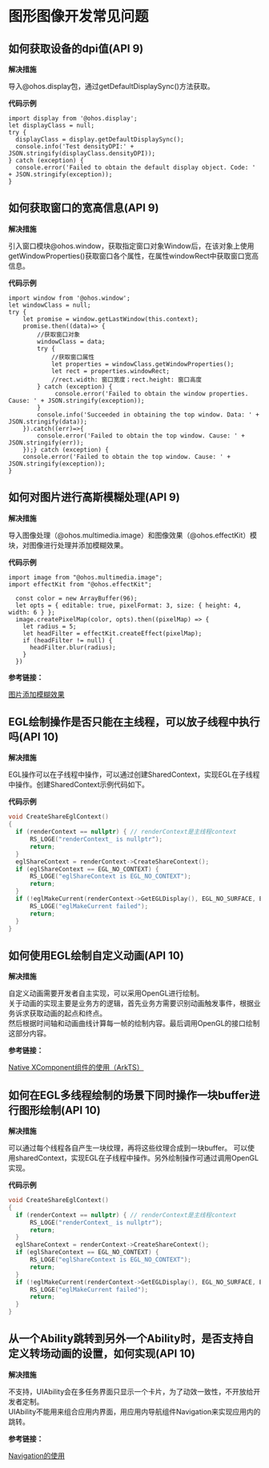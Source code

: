# 图形图像开发常见问题


## 如何获取设备的dpi值(API 9)

**解决措施**

导入\@ohos.display包，通过getDefaultDisplaySync()方法获取。

**代码示例**

```
import display from '@ohos.display'; 
let displayClass = null;
try {
  displayClass = display.getDefaultDisplaySync();
  console.info('Test densityDPI:' + JSON.stringify(displayClass.densityDPI));
} catch (exception) {
  console.error('Failed to obtain the default display object. Code: ' + JSON.stringify(exception));
}
```


## 如何获取窗口的宽高信息(API 9)

**解决措施**

引入窗口模块\@ohos.window，获取指定窗口对象Window后，在该对象上使用getWindowProperties()获取窗口各个属性，在属性windowRect中获取窗口宽高信息。

**代码示例**

```
import window from '@ohos.window';
let windowClass = null;
try {    
    let promise = window.getLastWindow(this.context);
    promise.then((data)=> {
        //获取窗口对象
        windowClass = data;
        try {
            //获取窗口属性
            let properties = windowClass.getWindowProperties();
            let rect = properties.windowRect;
            //rect.width: 窗口宽度；rect.height: 窗口高度
        } catch (exception) {
             console.error('Failed to obtain the window properties. Cause: ' + JSON.stringify(exception));
        }
        console.info('Succeeded in obtaining the top window. Data: ' + JSON.stringify(data));
    }).catch((err)=>{
        console.error('Failed to obtain the top window. Cause: ' + JSON.stringify(err));
    });} catch (exception) {
    console.error('Failed to obtain the top window. Cause: ' + JSON.stringify(exception));
}
```


## 如何对图片进行高斯模糊处理(API 9)

**解决措施**

导入图像处理（\@ohos.multimedia.image）和图像效果（\@ohos.effectKit）模块，对图像进行处理并添加模糊效果。

**代码示例**

```
import image from "@ohos.multimedia.image";
import effectKit from "@ohos.effectKit";

  const color = new ArrayBuffer(96);
  let opts = { editable: true, pixelFormat: 3, size: { height: 4, width: 6 } };
  image.createPixelMap(color, opts).then((pixelMap) => {
    let radius = 5;  
    let headFilter = effectKit.createEffect(pixelMap);  
    if (headFilter != null) {
      headFilter.blur(radius);
    }
  })
```
**参考链接：**

[图片添加模糊效果](../reference/apis-arkgraphics2d/js-apis-effectKit.md#blur)


## EGL绘制操作是否只能在主线程，可以放子线程中执行吗(API 10)

**解决措施**

EGL操作可以在子线程中操作，可以通过创建SharedContext，实现EGL在子线程中操作。创建SharedContext示例代码如下。

**代码示例**
```cpp
void CreateShareEglContext()
{
  if (renderContext == nullptr) { // renderContext是主线程context
      RS_LOGE("renderContext_ is nullptr");
      return;
  }
  eglShareContext = renderContext->CreateShareContext();
  if (eglShareContext == EGL_NO_CONTEXT) {
      RS_LOGE("eglShareContext is EGL_NO_CONTEXT");
      return;
  }
  if (!eglMakeCurrent(renderContext->GetEGLDisplay(), EGL_NO_SURFACE, EGL_NO_SURFACE, eglShareContext)) {
      RS_LOGE("eglMakeCurrent failed");
      return;
  }
}
```

## 如何使用EGL绘制自定义动画(API 10)

**解决措施**

自定义动画需要开发者自主实现，可以采用OpenGL进行绘制。  
关于动画的实现主要是业务方的逻辑，首先业务方需要识别动画触发事件，根据业务诉求获取动画的起点和终点。  
然后根据时间轴和动画曲线计算每一帧的绘制内容。最后调用OpenGL的接口绘制这部分内容。

**参考链接：**  

[Native XComponent组件的使用（ArkTS）](https://gitee.com/openharmony/codelabs/tree/master/NativeAPI/XComponent)

## 如何在EGL多线程绘制的场景下同时操作一块buffer进行图形绘制(API 10)

**解决措施**

可以通过每个线程各自产生一块纹理，再将这些纹理合成到一块buffer。
可以使用sharedContext，实现EGL在子线程中操作。另外绘制操作可通过调用OpenGL实现。

**代码示例**
```cpp
void CreateShareEglContext()
{
  if (renderContext == nullptr) { // renderContext是主线程context
      RS_LOGE("renderContext_ is nullptr");
      return;
  }
  eglShareContext = renderContext->CreateShareContext();
  if (eglShareContext == EGL_NO_CONTEXT) {
      RS_LOGE("eglShareContext is EGL_NO_CONTEXT");
      return;
  }
  if (!eglMakeCurrent(renderContext->GetEGLDisplay(), EGL_NO_SURFACE, EGL_NO_SURFACE, eglShareContext)) {
      RS_LOGE("eglMakeCurrent failed");
      return;
  }
}
```
## 从一个Ability跳转到另外一个Ability时，是否支持自定义转场动画的设置，如何实现(API 10)

**解决措施**

不支持，UIAbility会在多任务界面只显示一个卡片，为了动效一致性，不开放给开发者定制。  
UIAbility不能用来组合应用内界面，用应用内导航组件Navigation来实现应用内的跳转。

**参考链接：**

[Navigation的使用](../ui/arkts-navigation-navigation.md)




